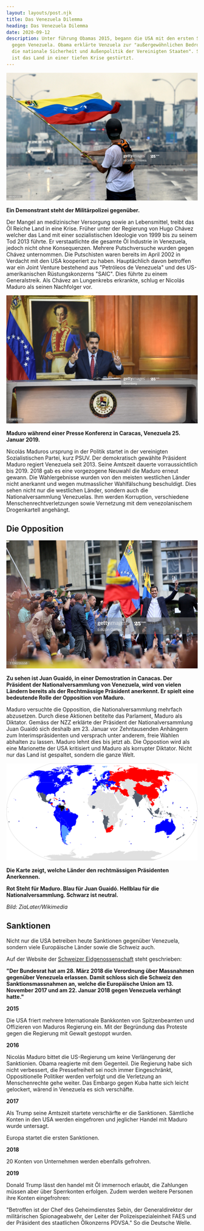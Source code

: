 ```yaml
---
layout: layouts/post.njk
title: Das Venezuela Dilemma
heading: Das Venezuela Dilemma
date: 2020-09-12
description: Unter führung Obamas 2015, begann die USA mit den ersten Sanktionen
  gegen Venezuela. Obama erklärte Venzuela zur "außergewöhnlichen Bedrohung für
  die nationale Sicherheit und Außenpolitik der Vereinigten Staaten". Seit dem
  ist das Land in einer tiefen Krise gestürtzt.
---
```

![](/img/gettyimages-680491272-2048x2048.jpg)

**Ein Demonstrant steht der Militärpolizei gegenüber.**

Der Mangel an medizinischer Versorgung sowie an Lebensmittel, treibt das Öl Reiche Land in eine Krise. Früher unter der Regierung von Hugo Chávez welcher das Land mit einer sozialistischen Ideologie von 1999 bis zu seinem Tod 2013 führte. Er verstaatlichte die gesamte Öl Industrie in Venezuela, jedoch nicht ohne Konsequenzen. Mehrere Putschversuche wurden gegen Chávez unternommen. Die Putschisten waren bereits im April 2002 in Verdacht mit den USA kooperiert zu haben. Hauptächlich davon betroffen war ein Joint Venture bestehend aus "Petróleos de Venezuela" und des US-amerikanischen Rüstungskonzerns "SAIC". Dies führte zu einem Generalstreik. Als Chávez an Lungenkrebs erkrankte, schlug er Nicolás Maduro als seinen Nachfolger vor.



![Maduro](/img/gettyimages-1088561028-2048x2048.jpg "Maduro")

 **Maduro während einer Presse Konferenz in Caracas, Venezuela 25. Januar 2019.**



Nicolás Maduros ursprung in der Politik startet in der vereinigten Sozialistischen Partei, kurz PSUV. Der demokratisch gewählte Präsident Maduro regiert Venezuela seit 2013. Seine Amtszeit dauerte vorraussichtlich bis 2019. 2018 gab es eine vorgezogene Neuwahl die Maduro erneut gewann. Die Wahlergebnisse wurden von den meisten westlichen Länder nicht anerkannt und wegen mutmasslicher Wahlfälschung beschuldigt. Dies sehen nicht nur die westlichen Länder, sondern auch die Nationalversammlung Venezuelas. Ihm werden Korruption, verschiedene Menschenrechtverletzungen sowie Vernetzung mit dem venezolanischem Drogenkartell angehängt.

## Die Opposition

![Juan Guaidó](/img/gettyimages-1124235558-2048x2048.jpg "Juan Guaidó")

**Zu sehen ist Juan Guaidó, in einer Demostration in Canacas. Der Präsident der Nationalversammlung von Venezuela, wird von vielen Ländern bereits als der Rechtmässige Präsident anerkennt. Er spielt eine bedeutende Rolle der Opposition von Maduro.**



Maduro versuchte die Opposition, die Nationalversammlung mehrfach abzusetzen. Durch diese Aktionen betitelte das Parlament, Maduro als Diktator. Gemäss der NZZ erklärte der Präsident der Nationalversammlung Juan Guaidó sich deshalb am 23. Januar vor Zehntausenden Anhängern zum Interimspräsidenten und versprach unter anderem, freie Wahlen abhalten zu lassen. Maduro lehnt dies bis jetzt ab. Die Oppostion wird als eine Marionette der USA kritisiert und Maduro als korrupter Diktator. Nicht nur das Land ist gespaltet, sondern die ganze Welt.



![Political Map](/img/1920px-venezuela_president_recognition_map.svg.png "Political Map")

**Die Karte zeigt, welche Länder den rechtmässigen Präsidenten Anerkennen.** 

**Rot Steht für Maduro. Blau für Juan Guaidó. Hellblau für die Nationalversammlung. Schwarz ist neutral.**

*Bild: ZiaLater/Wikimedia* 

## Sanktionen

Nicht nur die USA betreiben heute Sanktionen gegenüber Venezuela, sondern viele Europäische Länder sowie die Schweiz auch.

Auf der Website der [Schweizer Eidgenossenschaft](https://www.seco.admin.ch/seco/de/home/Aussenwirtschaftspolitik_Wirtschaftliche_Zusammenarbeit/Wirtschaftsbeziehungen/exportkontrollen-und-sanktionen/sanktionen-embargos/sanktionsmassnahmen/massnahmen-gegenueber-venezuela.html) steht geschrieben:

**"Der Bundesrat hat am 28. März 2018 die Verordnung über Massnahmen gegenüber Venezuela erlassen. Damit schloss sich die Schweiz den Sanktionsmassnahmen an, welche die Europäische Union am 13. November 2017 und am 22. Januar 2018 gegen Venezuela verhängt hatte."**

**2015**

Die USA friert mehrere Internationale Bankkonten von Spitzenbeamten und Offizieren von Maduros Regierung ein. Mit der Begründung das Proteste gegen die Regierung mit Gewalt gestoppt wurden.

**2016**

Nicolás Maduro bittet die US-Regierung um keine Verlängerung der Sanktionien. Obama reagierte mit dem Gegenteil. Die Regierung habe sich nicht verbessert, die Pressefreiheit sei noch immer Eingeschränkt, Oppositionelle Politiker werden verfolgt und die Verletzung an Menschenrechte gehe weiter. Das Embargo gegen Kuba hatte sich leicht gelockert, wärend in Venezuela es sich verschäfte.

**2017**

Als Trump seine Amtszeit startete verschärfte er die Sanktionen. Sämtliche Konten in den USA werden eingefroren und jeglicher Handel mit Maduro wurde untersagt.

Europa startet die ersten Sanktionen. 

**2018**

20 Konten von Unternehmen werden ebenfalls gefrohren.

**2019**

Donald Trump lässt den handel mit Öl immernoch erlaubt, die Zahlungen müssen aber über Sperrkonten erfolgen. Zudem werden weitere Personen ihre Konten eingefrohren:

"Betroffen ist der Chef des Geheimdienstes Sebin, der Generaldirektor der militärischen Spionageabwehr, der Leiter der Polizeispezialeinheit FAES und der Präsident des staatlichen Ölkonzerns PDVSA." So die Deutsche Welle.